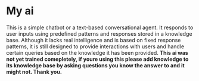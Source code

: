 # My ai
 This is a simple chatbot or a text-based conversational agent.
 It responds to user inputs using predefined patterns and responses stored in a knowledge base.
 Although it lacks real intelligence and is based on fixed response patterns, it is still designed to provide interactions with users and handle certain queries based on the knowledge it has been provided.
**This ai was not yet trained comepletely, if youre using this please add knowledge to its knowledge base by asking questions you know the answer to and it might not. Thank you.**

